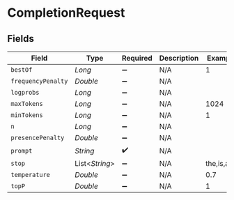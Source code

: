 # CompletionRequest


## Fields

| Field              | Type               | Required           | Description        | Example            |
| ------------------ | ------------------ | ------------------ | ------------------ | ------------------ |
| `bestOf`           | *Long*             | :heavy_minus_sign: | N/A                | 1                  |
| `frequencyPenalty` | *Double*           | :heavy_minus_sign: | N/A                |                    |
| `logprobs`         | *Long*             | :heavy_minus_sign: | N/A                |                    |
| `maxTokens`        | *Long*             | :heavy_minus_sign: | N/A                | 1024               |
| `minTokens`        | *Long*             | :heavy_minus_sign: | N/A                | 1                  |
| `n`                | *Long*             | :heavy_minus_sign: | N/A                |                    |
| `presencePenalty`  | *Double*           | :heavy_minus_sign: | N/A                |                    |
| `prompt`           | *String*           | :heavy_check_mark: | N/A                |                    |
| `stop`             | List<*String*>     | :heavy_minus_sign: | N/A                | the,is,and         |
| `temperature`      | *Double*           | :heavy_minus_sign: | N/A                | 0.7                |
| `topP`             | *Double*           | :heavy_minus_sign: | N/A                | 1                  |